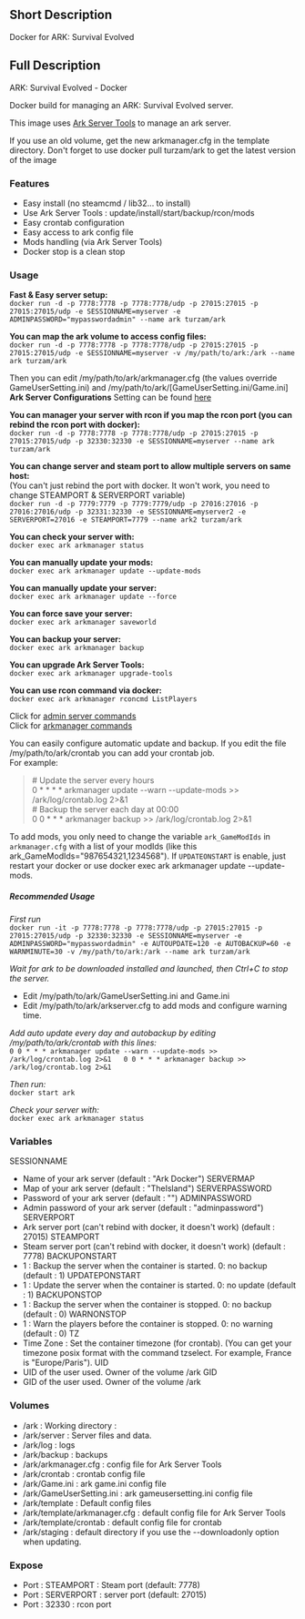 ## Short Description

Docker for ARK: Survival Evolved

## Full Description

ARK: Survival Evolved - Docker

Docker build for managing an ARK: Survival Evolved server.

This image uses [Ark Server Tools](https://github.com/FezVrasta/ark-server-tools) to manage an ark server.

If you use an old volume, get the new arkmanager.cfg in the template directory. Don't forget to use docker pull turzam/ark to get the latest version of the image

### Features
* Easy install (no steamcmd / lib32... to install)
* Use Ark Server Tools : update/install/start/backup/rcon/mods
* Easy crontab configuration
* Easy access to ark config file
* Mods handling (via Ark Server Tools)
* Docker stop is a clean stop

### Usage
**Fast & Easy server setup:**  
`docker run -d -p 7778:7778 -p 7778:7778/udp -p 27015:27015 -p 27015:27015/udp -e SESSIONNAME=myserver -e ADMINPASSWORD="mypasswordadmin" --name ark turzam/ark`

**You can map the ark volume to access config files:**  
`docker run -d -p 7778:7778 -p 7778:7778/udp -p 27015:27015 -p 27015:27015/udp -e SESSIONNAME=myserver -v /my/path/to/ark:/ark --name ark turzam/ark`

Then you can edit /my/path/to/ark/arkmanager.cfg (the values override GameUserSetting.ini) and /my/path/to/ark/[GameUserSetting.ini/Game.ini] **Ark Server Configurations** Setting can be found [here](https://ark.gamepedia.com/Server_Configuration)

**You can manager your server with rcon if you map the rcon port (you can rebind the rcon port with docker):**  
`docker run -d -p 7778:7778 -p 7778:7778/udp -p 27015:27015 -p 27015:27015/udp -p 32330:32330 -e SESSIONNAME=myserver --name ark turzam/ark`

**You can change server and steam port to allow multiple servers on same host:**  
(You can't just rebind the port with docker. It won't work, you need to change STEAMPORT & SERVERPORT variable)  
`docker run -d -p 7779:7779 -p 7779:7779/udp -p 27016:27016 -p 27016:27016/udp -p 32331:32330 -e SESSIONNAME=myserver2 -e SERVERPORT=27016 -e STEAMPORT=7779 --name ark2 turzam/ark`

**You can check your server with:**  
`docker exec ark arkmanager status`

**You can manually update your mods:**  
`docker exec ark arkmanager update --update-mods`

**You can manually update your server:**    
`docker exec ark arkmanager update --force`

**You can force save your server:**  
`docker exec ark arkmanager saveworld`

**You can backup your server:**  
`docker exec ark arkmanager backup`

**You can upgrade Ark Server Tools:**  
`docker exec ark arkmanager upgrade-tools`

**You can use rcon command via docker:**  
`docker exec ark arkmanager rconcmd ListPlayers`  

Click for [admin server commands](http://steamcommunity.com/sharedfiles/filedetails/?id=454529617&searchtext=admin)  
Click for [arkmanager commands](https://github.com/FezVrasta/ark-server-tools)

You can easily configure automatic update and backup.  If you edit the file /my/path/to/ark/crontab you can add your crontab job.  
For example:  
> \# Update the server every hours  
> 0 * * * * arkmanager update --warn --update-mods >> /ark/log/crontab.log 2>&1  
> \# Backup the server each day at 00:00  
> 0 0 * * * arkmanager backup >> /ark/log/crontab.log 2>&1  

To add mods, you only need to change the variable `ark_GameModIds` in `arkmanager.cfg` with a list of your modIds (like this ark_GameModIds="987654321,1234568"). If `UPDATEONSTART` is enable, just restart your docker or use docker exec ark arkmanager update --update-mods.

##### Recommended Usage

*First run*  
`docker run -it -p 7778:7778 -p 7778:7778/udp -p 27015:27015 -p 27015:27015/udp -p 32330:32330 -e SESSIONNAME=myserver -e ADMINPASSWORD="mypasswordadmin" -e AUTOUPDATE=120 -e AUTOBACKUP=60 -e WARNMINUTE=30 -v /my/path/to/ark:/ark --name ark turzam/ark`

*Wait for ark to be downloaded installed and launched, then Ctrl+C to stop the server.*  
* Edit /my/path/to/ark/GameUserSetting.ini and Game.ini
* Edit /my/path/to/ark/arkserver.cfg to add mods and configure warning time.

*Add auto update every day and autobackup by editing /my/path/to/ark/crontab with this lines:*  
`0 0 * * * arkmanager update --warn --update-mods >> /ark/log/crontab.log 2>&1  
0 0 * * * arkmanager backup >> /ark/log/crontab.log 2>&1`

*Then run:*  
`docker start ark`

*Check your server with:*  
`docker exec ark arkmanager status`

### Variables

SESSIONNAME
* Name of your ark server (default : "Ark Docker")
SERVERMAP  
* Map of your ark server (default : "TheIsland")
SERVERPASSWORD  
* Password of your ark server (default : "")
ADMINPASSWORD  
* Admin password of your ark server (default : "adminpassword")
SERVERPORT  
* Ark server port (can't rebind with docker, it doesn't work) (default : 27015)
STEAMPORT  
* Steam server port (can't rebind with docker, it doesn't work) (default : 7778)
BACKUPONSTART  
* 1 : Backup the server when the container is started. 0: no backup (default : 1)
UPDATEPONSTART  
* 1 : Update the server when the container is started. 0: no update (default : 1)
BACKUPONSTOP  
* 1 : Backup the server when the container is stopped. 0: no backup (default : 0)
WARNONSTOP  
* 1 : Warn the players before the container is stopped. 0: no warning (default : 0)
TZ  
* Time Zone : Set the container timezone (for crontab). (You can get your timezone posix format with the command tzselect. For example, France is "Europe/Paris").
UID  
* UID of the user used. Owner of the volume /ark
GID  
* GID of the user used. Owner of the volume /ark

### Volumes
* /ark : Working directory :  
* /ark/server : Server files and data.  
* /ark/log : logs  
* /ark/backup : backups  
* /ark/arkmanager.cfg : config file for Ark Server Tools  
* /ark/crontab : crontab config file  
* /ark/Game.ini : ark game.ini config file  
* /ark/GameUserSetting.ini : ark gameusersetting.ini config file  
* /ark/template : Default config files  
* /ark/template/arkmanager.cfg : default config file for Ark Server Tools  
* /ark/template/crontab : default config file for crontab  
* /ark/staging : default directory if you use the --downloadonly option when updating.  

### Expose  
* Port : STEAMPORT : Steam port (default: 7778)  
* Port : SERVERPORT : server port (default: 27015)  
* Port : 32330 : rcon port  
